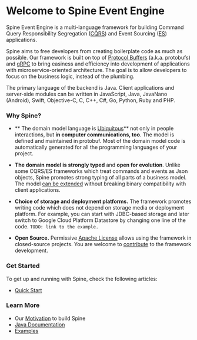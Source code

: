 # Welcome to Spine Event Engine

Spine Event Engine is a multi-language framework for building Command Query Responsibility Segregation ([CQRS](http://martinfowler.com/bliki/CQRS.html)) and Event Sourcing ([ES](http://martinfowler.com/eaaDev/EventSourcing.html)) applications.

Spine aims to free developers from creating boilerplate code as much as possible. Our framework is built on top of [Protocol Buffers](https://developers.google.com/protocol-buffers/) (a.k.a. protobufs) and [gRPC](http://www.grpc.io/) to bring easiness and efficiency into development of applications with microservice-oriented architecture. The goal is to allow developers to focus on the business logic, instead of the plumbing.

The primary language of the backend is Java. Client applications and server-side modules can be written in JavaScript, Java, JavaNano (Android), Swift, Objective-C, C, C++, C#, Go, Python, Ruby and PHP.

### Why Spine?

*  ** The domain model language is [Ubiquitous](http://martinfowler.com/bliki/UbiquitousLanguage.html)** not only in people interactions, but **in computer communications, too**. The model is defined and maintained in protobuf. Most of the domain model code is automatically generated for all the programming languages of your project.

*  **The domain model is strongly typed** and **open for evolution**. Unlike some CQRS/ES frameworks which treat commands and events as Json objects, Spine promotes strong typing of all parts of a business model. The model [can be extended](https://developers.google.com/protocol-buffers/docs/proto3#updating) without breaking binary compatibility with client applications.

*  **Choice of storage and deployment platforms.** The framework promotes writing code which does not depend on storage media or deployment platform. For example, you can start with JDBC-based storage and later switch to Google Cloud Platform Datastore by changing one line of the code. `TODO: link to the example.`

*  **Open Source.** Permissive [Apache  License](https://github.com/SpineEventEngine/core-java/blob/master/LICENSE) allows using the framework in closed-source projects. You are welcome to [contribute](/contribute/index.html) to the framework development.

### Get Started

To get up and running with Spine, check the following articles:
* [Quick Start](/getting-started/index.md)

### Learn More

* Our [Motivation](/motivation/index.md) to build Spine
* [Java Documentation](/java.index.md)
* [Examples](/examples/index.md)